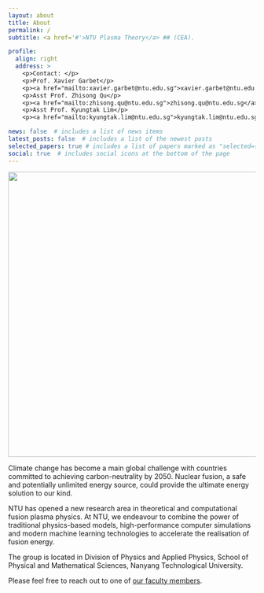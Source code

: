 ```yaml
---
layout: about
title: About
permalink: /
subtitle: <a href='#'>NTU Plasma Theory</a> ## (CEA).

profile:
  align: right
  address: >
    <p>Contact: </p>
    <p>Prof. Xavier Garbet</p>
    <p><a href="mailto:xavier.garbet@ntu.edu.sg">xavier.garbet@ntu.edu.sg</a></p>
    <p>Asst Prof. Zhisong Qu</p>
    <p><a href="mailto:zhisong.qu@ntu.edu.sg">zhisong.qu@ntu.edu.sg</a></p>
    <p>Asst Prof. Kyungtak Lim</p>
    <p><a href="mailto:kyungtak.lim@ntu.edu.sg">kyungtak.lim@ntu.edu.sg</a></p>

news: false  # includes a list of news items
latest_posts: false  # includes a list of the newest posts
selected_papers: true # includes a list of papers marked as "selected={true}"
social: true  # includes social icons at the bottom of the page
---
```


<img src="/assets/img/group_photo.JPG" width="580" height="auto">

Climate change has become a main global challenge with countries committed to achieving carbon-neutrality by 2050. Nuclear fusion, a safe and potentially unlimited energy source, could provide the ultimate energy solution to our kind. 

NTU has opened a new research area in theoretical and computational fusion plasma physics.
 At NTU, we endeavour to combine the power of traditional physics-based models, high-performance computer simulations and modern machine learning technologies to accelerate the realisation of fusion energy. 

The group is located in Division of Physics and Applied Physics, School of Physical and Mathematical Sciences, Nanyang Technological University.


Please feel free to reach out to one of [our faculty members](/people/).


<!-- Write your biography here. Tell the world about yourself. Link to your favorite [subreddit](http://reddit.com). You can put a picture in, too. The code is already in, just name your picture `prof_pic.jpg` and put it in the `img/` folder.

Put your address / P.O. box / other info right below your picture. You can also disable any these elements by editing `profile` property of the YAML header of your `_pages/about.md`. Edit `_bibliography/papers.bib` and Jekyll will render your [publications page](/al-folio/publications/) automatically.

Link to your social media connections, too. This theme is set up to use [Font Awesome icons](http://fortawesome.github.io/Font-Awesome/) and [Academicons](https://jpswalsh.github.io/academicons/), like the ones below. Add your Facebook, Twitter, LinkedIn, Google Scholar, or just disable all of them. -->
<!-- <img src="https://www.nrf.gov.sg/Assets/Images/Nrf/Common/nrf_logo.png" alt= “NRF” width="300" height="100">

<img src="https://upload.wikimedia.org/wikipedia/commons/thumb/4/43/TemasekHoldings_logo.svg/2560px-TemasekHoldings_logo.svg.png" alt= “NRF” width="300">

<img src="https://www.nrf.gov.sg/Assets/Images/Nrf/Common/nrf_logo.png" alt= “NRF” width="300">

<img src="https://www.nrf.gov.sg/Assets/Images/Nrf/Common/nrf_logo.png" alt= “NRF” width="300"> -->
